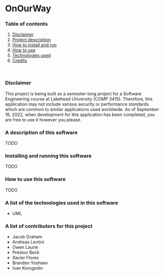 # OnOurWay

### Table of contents
1. [Disclaimer](#disclaimer)<br/>
2. [Project description](#description)<br/>
3. [How to install and run](#install_run)<br/>
4. [How to use](#using)<br/>
5. [Technologies used](#technologies)<br/>
6. [Credits](#credits)<br/>
<br/>

### <a name="disclaimer" title="A disclaimer or word of caution before using this project commercially">Disclaimer</a>
This project is being built as a semester-long project for a Software Engineering course at Lakehead University (COMP 3415). Therefore, this application may not include various security or performance standards which are common to similar applications used worldwide. As of September 18, 2022, when development for this application has been completed, you are free to use it however you please. 

### <a name="description" title="A detailed description of our application and the requirements for design and implementation">A description of this software</a>
TODO

### <a name="install_run" title="How to install and run this software on your local machines">Installing and running this software</a>
TODO

### <a name="using" title="How to use this software after downloading">How to use this software</a>
TODO

### <a name="technologies" title="The technologies used to build this application">A list of the technologies used in this software</a>
<ul>
    <li>UML</li>
</ul>

### <a name="credits" title="Credit given to all of this application's contributors">A list of contributors for this project</a>
<ul>
    <li>Jacob Graham</li>
    <li>Andreas Lentini</li>
    <li>Owen Laurie</li>
    <li>Preston Beck</li>
    <li>Xavier Flores</li>
    <li>Branden Yoshaev</li>
    <li>Ivan Korogodin</li>
</ul>